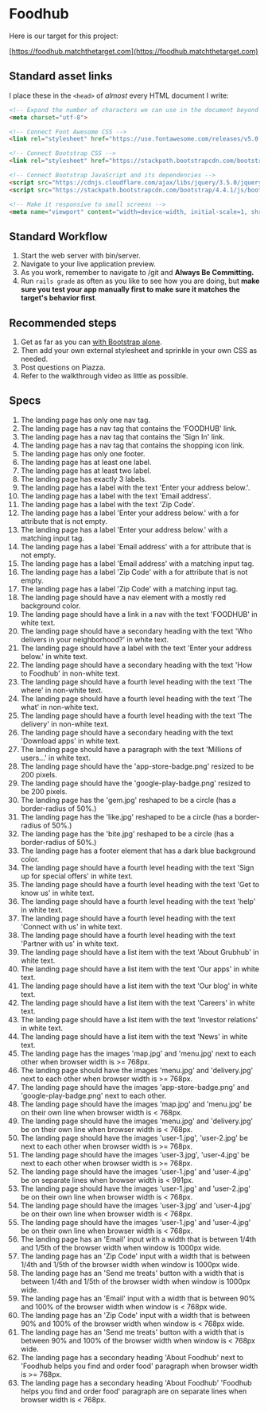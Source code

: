 # Foodhub

Here is our target for this project:

[https://foodhub.matchthetarget.com](https://foodhub.matchthetarget.com)

## Standard asset links

I place these in the `<head>` of _almost_ every HTML document I write:

```html
<!-- Expand the number of characters we can use in the document beyond basic ASCII 🎉 -->
<meta charset="utf-8">

<!-- Connect Font Awesome CSS -->
<link rel="stylesheet" href="https://use.fontawesome.com/releases/v5.0.2/css/all.css">

<!-- Connect Bootstrap CSS -->
<link rel="stylesheet" href="https://stackpath.bootstrapcdn.com/bootstrap/4.4.1/css/bootstrap.min.css">

<!-- Connect Bootstrap JavaScript and its dependencies -->
<script src="https://cdnjs.cloudflare.com/ajax/libs/jquery/3.5.0/jquery.js"></script>
<script src="https://stackpath.bootstrapcdn.com/bootstrap/4.4.1/js/bootstrap.bundle.min.js"></script>

<!-- Make it responsive to small screens -->
<meta name="viewport" content="width=device-width, initial-scale=1, shrink-to-fit=no">
```

## Standard Workflow

 1. Start the web server with bin/server.
 1. Navigate to your live application preview.
 1. As you work, remember to navigate to /git and **Always Be Committing.**
 1. Run `rails grade` as often as you like to see how you are doing, but **make sure you test your app manually first to make sure it matches the target's behavior first**.

## Recommended steps

 1. Get as far as you can [with Bootstrap alone](https://getbootstrap.com/docs/4.4/components/alerts/).
 1. Then add your own external stylesheet and sprinkle in your own CSS as needed.
 1. Post questions on Piazza.
 1. Refer to the walkthrough video as little as possible.

## Specs

 1. The landing page has only one nav tag.
 1. The landing page has a nav tag that contains the 'FOODHUB' link.
 1. The landing page has a nav tag that contains the 'Sign In' link.
 1. The landing page has a nav tag that contains the shopping icon link.
 1. The landing page has only one footer.
 1. The landing page has at least one label.
 1. The landing page has at least two label.
 1. The landing page has exactly 3 labels.
 1. The landing page has a label with the text 'Enter your address below.'.
 1. The landing page has a label with the text 'Email address'.
 1. The landing page has a label with the text 'Zip Code'.
 1. The landing page has a label 'Enter your address below.' with a for attribute that is not empty.
 1. The landing page has a label 'Enter your address below.' with a matching input tag.
 1. The landing page has a label 'Email address' with a for attribute that is not empty.
 1. The landing page has a label 'Email address' with a matching input tag.
 1. The landing page has a label 'Zip Code' with a for attribute that is not empty.
 1. The landing page has a label 'Zip Code' with a matching input tag.
 1. The landing page should have a nav element with a mostly red background color.
 1. The landing page should have a link in a nav with the text 'FOODHUB' in white text.
 1. The landing page should have a secondary heading with the text 'Who delivers in your neighborhood?' in white text.
 1. The landing page should have a label with the text 'Enter your address below.' in white text.
 1. The landing page should have a secondary heading with the text 'How to Foodhub' in non-white text.
 1. The landing page should have a fourth level heading with the text 'The where' in non-white text.
 1. The landing page should have a fourth level heading with the text 'The what' in non-white text.
 1. The landing page should have a fourth level heading with the text 'The delivery' in non-white text.
 1. The landing page should have a secondary heading with the text 'Download apps' in white text.
 1. The landing page should have a paragraph with the text 'Millions of users...' in white text.
 1. The landing page should have the 'app-store-badge.png' resized to be 200 pixels.
 1. The landing page should have the 'google-play-badge.png' resized to be 200 pixels.
 1. The landing page has the 'gem.jpg' reshaped to be a circle (has a border-radius of 50%.)
 1. The landing page has the 'like.jpg' reshaped to be a circle (has a border-radius of 50%.)
 1. The landing page has the 'bite.jpg' reshaped to be a circle (has a border-radius of 50%.)
 1. The landing page has a footer element that has a dark blue background color.
 1. The landing page should have a fourth level heading with the text 'Sign up for special offers' in white text.
 1. The landing page should have a fourth level heading with the text 'Get to know us' in white text.
 1. The landing page should have a fourth level heading with the text 'help' in white text.
 1. The landing page should have a fourth level heading with the text 'Connect with us' in white text.
 1. The landing page should have a fourth level heading with the text 'Partner with us' in white text.
 1. The landing page should have a list item with the text 'About Grubhub' in white text.
 1. The landing page should have a list item with the text 'Our apps' in white text.
 1. The landing page should have a list item with the text 'Our blog' in white text.
 1. The landing page should have a list item with the text 'Careers' in white text.
 1. The landing page should have a list item with the text 'Investor relations' in white text.
 1. The landing page should have a list item with the text 'News' in white text.
 1. The landing page has the images 'map.jpg' and 'menu.jpg' next to each other when browser width is >= 768px.
 1. The landing page should have the images 'menu.jpg' and 'delivery.jpg' next to each other when browser width is >= 768px.
 1. The landing page should have the images 'app-store-badge.png' and 'google-play-badge.png' next to each other.
 1. The landing page should have the images 'map.jpg' and 'menu.jpg' be on their own line when browser width is < 768px.
 1. The landing page should have the images 'menu.jpg' and 'delivery.jpg' be on their own line when browser width is < 768px.
 1. The landing page should have the images 'user-1.jpg', 'user-2.jpg' be next to each other when browser width is >= 768px.
 1. The landing page should have the images 'user-3.jpg', 'user-4.jpg' be next to each other when browser width is >= 768px.
 1. The landing page should have the images 'user-1.jpg' and 'user-4.jpg' be on separate lines when browser width is < 991px.
 1. The landing page should have the images 'user-1.jpg' and 'user-2.jpg' be on their own line when browser width is < 768px.
 1. The landing page should have the images 'user-3.jpg' and 'user-4.jpg' be on their own line when browser width is < 768px.
 1. The landing page should have the images 'user-1.jpg' and 'user-4.jpg' be on their own line when browser width is < 768px.
 1. The landing page has an 'Email' input with a width that is between 1/4th and 1/5th of the browser width when window is 1000px wide.
 1. The landing page has an 'Zip Code' input with a width that is between 1/4th and 1/5th of the browser width when window is 1000px wide.
 1. The landing page has an 'Send me treats' button with a width that is between 1/4th and 1/5th of the browser width when window is 1000px wide.
 1. The landing page has an 'Email' input with a width that is between 90% and 100% of the browser width when window is < 768px wide.
 1. The landing page has an 'Zip Code' input with a width that is between 90% and 100% of the browser width when window is < 768px wide.
 1. The landing page has an 'Send me treats' button with a width that is between 90% and 100% of the browser width when window is < 768px wide.
 1. The landing page has a secondary heading 'About Foodhub' next to 'Foodhub helps you find and order food' paragraph when browser width is >= 768px.
 1. The landing page has a secondary heading 'About Foodhub' 'Foodhub helps you find and order food' paragraph are on separate lines when browser width is < 768px.
